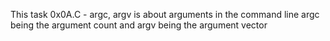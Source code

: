 This task 0x0A.C - argc, argv is about arguments in the command line
argc being the argument count and argv being the argument vector
